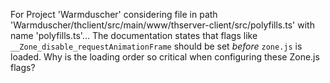 For Project 'Warmduscher' considering file in path 'Warmduscher/thclient/src/main/www/thserver-client/src/polyfills.ts' with name 'polyfills.ts'... 
The documentation states that flags like `__Zone_disable_requestAnimationFrame` should be set *before* `zone.js` is loaded. Why is the loading order so critical when configuring these Zone.js flags?